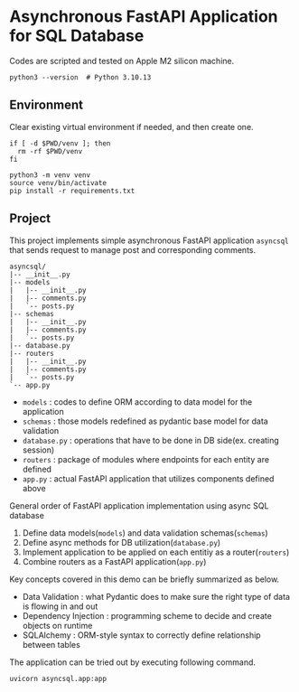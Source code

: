 # Asynchronous FastAPI Application for SQL Database 

Codes are scripted and tested on Apple M2 silicon machine.

```shell
python3 --version  # Python 3.10.13
```

## Environment

Clear existing virtual environment if needed, and then create one.

```shell
if [ -d $PWD/venv ]; then
  rm -rf $PWD/venv
fi

python3 -m venv venv
source venv/bin/activate
pip install -r requirements.txt
```

## Project

This project implements simple asynchronous FastAPI application `asyncsql` that sends request to manage post and corresponding comments. 

```text
asyncsql/
|-- __init__.py
|-- models
|   |-- __init__.py
|   |-- comments.py
|   `-- posts.py
|-- schemas
|   |-- __init__.py
|   |-- comments.py
|   `-- posts.py
|-- database.py
|-- routers
|   |-- __init__.py
|   |-- comments.py
|   `-- posts.py
`-- app.py
```

* `models` : codes to define ORM according to data model for the application 
* `schemas` : those models redefined as pydantic base model for data validation
* `database.py` : operations that have to be done in DB side(ex. creating session)
* `routers` : package of modules where endpoints for each entity are defined 
* `app.py` : actual FastAPI application that utilizes components defined above

General order of FastAPI application implementation using async SQL database

1. Define data models(`models`) and data validation schemas(`schemas`)
1. Define async methods for DB utilization(`database.py`)
1. Implement application to be applied on each entitiy as a router(`routers`)
1. Combine routers as a FastAPI application(`app.py`)

Key concepts covered in this demo can be briefly summarized as below.

* Data Validation : what Pydantic does to make sure the right type of data is flowing in and out
* Dependency Injection : programming scheme to decide and create objects on runtime
* SQLAlchemy : ORM-style syntax to correctly define relationship between tables

The application can be tried out by executing following command. 

```shell
uvicorn asyncsql.app:app
```
